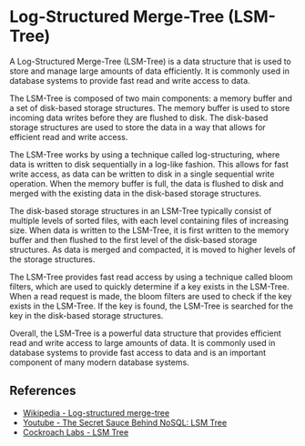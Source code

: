 # Log-Structured Merge-Tree (LSM-Tree)

A Log-Structured Merge-Tree (LSM-Tree) is a data structure that is used to store and manage large amounts of data efficiently. It is commonly used in database systems to provide fast read and write access to data.

The LSM-Tree is composed of two main components: a memory buffer and a set of disk-based storage structures. The memory buffer is used to store incoming data writes before they are flushed to disk. The disk-based storage structures are used to store the data in a way that allows for efficient read and write access.

The LSM-Tree works by using a technique called log-structuring, where data is written to disk sequentially in a log-like fashion. This allows for fast write access, as data can be written to disk in a single sequential write operation. When the memory buffer is full, the data is flushed to disk and merged with the existing data in the disk-based storage structures.

The disk-based storage structures in an LSM-Tree typically consist of multiple levels of sorted files, with each level containing files of increasing size. When data is written to the LSM-Tree, it is first written to the memory buffer and then flushed to the first level of the disk-based storage structures. As data is merged and compacted, it is moved to higher levels of the storage structures.

The LSM-Tree provides fast read access by using a technique called bloom filters, which are used to quickly determine if a key exists in the LSM-Tree. When a read request is made, the bloom filters are used to check if the key exists in the LSM-Tree. If the key is found, the LSM-Tree is searched for the key in the disk-based storage structures.

Overall, the LSM-Tree is a powerful data structure that provides efficient read and write access to large amounts of data. It is commonly used in database systems to provide fast access to data and is an important component of many modern database systems.

## References

- [Wikipedia - Log-structured merge-tree](https://en.wikipedia.org/wiki/Log-structured_merge-tree)
- [Youtube - The Secret Sauce Behind NoSQL: LSM Tree](https://www.youtube.com/watch?v=I6jB0nM9SKU)
- [Cockroach Labs - LSM Tree](https://www.cockroachlabs.com/docs/stable/architecture/rocksdb.html#lsm-tree)
